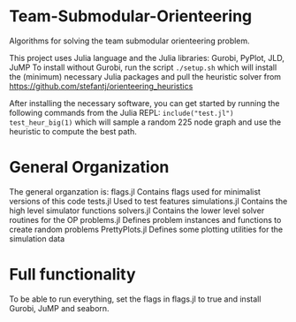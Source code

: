 # Team-Submodular-Orienteering
Algorithms for solving the team submodular orienteering problem. 

This project uses Julia language and the Julia libraries: Gurobi, PyPlot, JLD, JuMP
To install without Gurobi, run the script
`./setup.sh`
which will install the (minimum) necessary Julia packages and pull the heuristic solver from https://github.com/stefantj/orienteering_heuristics


After installing the necessary software, you can get started by running the following commands from the Julia REPL:
`include("test.jl")`
`test_heur_big(1)`
which will sample a random 225 node graph and use the heuristic to compute the best path. 

# General Organization
The general organzation is: 
flags.jl        Contains flags used for minimalist versions of this code
tests.jl        Used to test features
simulations.jl  Contains the high level simulator functions
solvers.jl      Contains the lower level solver routines for the OP
problems.jl     Defines problem instances and functions to create random problems
PrettyPlots.jl  Defines some plotting utilities for the simulation data

# Full functionality
To be able to run everything, set the flags in flags.jl to true and install Gurobi, JuMP and seaborn.

